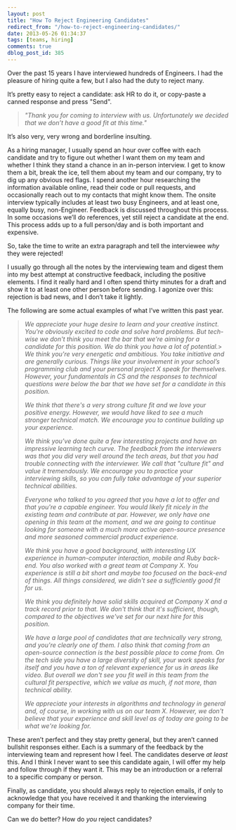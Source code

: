 ```yaml
---
layout: post
title: "How To Reject Engineering Candidates"
redirect_from: "/how-to-reject-engineering-candidates/"
date: 2013-05-26 01:34:37
tags: [teams, hiring]
comments: true
dblog_post_id: 385
---
```

Over the past 15 years I have interviewed hundreds of Engineers. I had the pleasure of hiring quite a few, but I also had the duty to reject many.

It’s pretty easy to reject a candidate: ask HR to do it, or copy-paste a canned response and press "Send".

> _"Thank you for coming to interview with us. Unfortunately we decided that we don’t have a good fit at this time."_

It’s also very, very wrong and borderline insulting.

As a hiring manager, I usually spend an hour over coffee with each candidate and try to figure out whether I want them on my team and whether I think they stand a chance in an in-person interview. I get to know them a bit, break the ice, tell them about my team and our company, try to dig up any obvious red flags. I spend another hour researching the information available online, read their code or pull requests, and occasionally reach out to my contacts that might know them. The onsite interview typically includes at least two busy Engineers, and at least one, equally busy, non-Engineer. Feedback is discussed throughout this process. In some occasions we’ll do references, yet still reject a candidate at the end. This process adds up to a full person/day and is both important and expensive.

So, take the time to write an extra paragraph and tell the interviewee _why_ they were rejected!

I usually go through all the notes by the interviewing team and digest them into my best attempt at constructive feedback, including the positive elements. I find it really hard and I often spend thirty minutes for a draft and show it to at least one other person before sending. I agonize over this: rejection is bad news, and I don’t take it lightly.

The following are some actual examples of what I’ve written this past year.

> _We appreciate your huge desire to learn and your creative instinct. You're obviously excited to code and solve hard problems. But tech-wise we don't think you meet the bar that we're aiming for a candidate for this position. We do think you have a lot of potential._> _We think you're very energetic and ambitious. You take initiative and are generally curious. Things like your involvement in your school’s programming club and your personal project X speak for themselves. However, your fundamentals in CS and the responses to technical questions were below the bar that we have set for a candidate in this position._
>
> _We think that there's a very strong culture fit and we love your positive energy. However, we would have liked to see a much stronger technical match. We encourage you to continue building up your experience._
>
> _We think you've done quite a few interesting projects and have an impressive learning tech curve. The feedback from the interviewers was that you did very well around the tech areas, but that you had trouble connecting with the interviewer. We call that "culture fit" and value it tremendously. We encourage you to practice your interviewing skills, so you can fully take advantage of your superior technical abilities._
>
> _Everyone who talked to you agreed that you have a lot to offer and that you're a capable engineer. You would likely fit nicely in the existing team and contribute at par. However, we only have one opening in this team at the moment, and we are going to continue looking for someone with a much more active open-source presence and more seasoned commercial product experience._
>
> _We think you have a good background, with interesting UX experience in human-computer interaction, mobile and Ruby back-end. You also worked with a great team at Company X. You experience is still a bit short and maybe too focused on the back-end of things. All things considered, we didn't see a sufficiently good fit for us._
>
> _We think you definitely have solid skills acquired at Company X and a track record prior to that. We don't think that it's sufficient, though, compared to the objectives we've set for our next hire for this position._
>
> _We have a large pool of candidates that are technically very strong, and you're clearly one of them. I also think that coming from an open-source connection is the best possible place to come from. On the tech side you have a large diversity of skill, your work speaks for itself and you have a ton of relevant experience for us in areas like video. But overall we don't see you fit well in this team from the cultural fit perspective, which we value as much, if not more, than technical ability._
>
> _We appreciate your interests in algorithms and technology in general and, of course, in working with us on our team X. However, we don't believe that your experience and skill level as of today are going to be what we're looking for._

These aren’t perfect and they stay pretty general, but they aren’t canned bullshit responses either. Each is a summary of the feedback by the interviewing team and represent how I feel. The candidates deserve _at least_ this. And I think I never want to see this candidate again, I will offer my help and follow through if they want it. This may be an introduction or a referral to a specific company or person.

Finally, as candidate, you should always reply to rejection emails, if only to acknowledge that you have received it and thanking the interviewing company for their time.

Can we do better? How do _you_ reject candidates?
